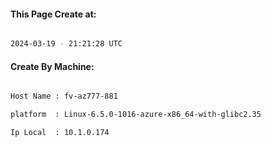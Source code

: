 
   
#### This Page Create at:

```bash

2024-03-19 - 21:21:28 UTC

```

#### Create By Machine:

```bash

Host Name : fv-az777-881

platform  : Linux-6.5.0-1016-azure-x86_64-with-glibc2.35

Ip Local  : 10.1.0.174

```

